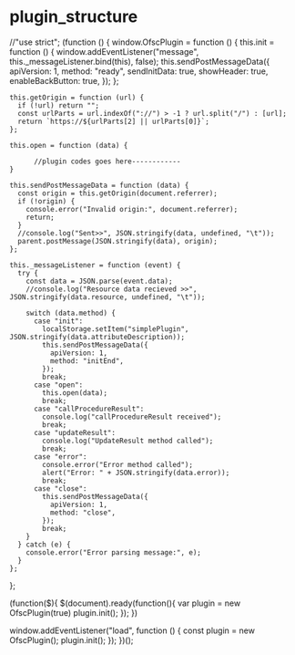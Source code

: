 # plugin_structure

//"use strict";
(function () {
  window.OfscPlugin = function () {
    this.init = function () {
      window.addEventListener("message", this._messageListener.bind(this), false);
      this.sendPostMessageData({
        apiVersion: 1,
        method: "ready",
        sendInitData: true,
        showHeader: true,
        enableBackButton: true,
      });
    };

    this.getOrigin = function (url) {
      if (!url) return "";
      const urlParts = url.indexOf("://") > -1 ? url.split("/") : [url];
      return `https://${urlParts[2] || urlParts[0]}`;
    };

    this.open = function (data) {

          //plugin codes goes here------------
    }

    this.sendPostMessageData = function (data) {
      const origin = this.getOrigin(document.referrer);
      if (!origin) {
        console.error("Invalid origin:", document.referrer);
        return;
      }
      //console.log("Sent>>", JSON.stringify(data, undefined, "\t"));
      parent.postMessage(JSON.stringify(data), origin);
    };

    this._messageListener = function (event) {
      try {
        const data = JSON.parse(event.data);
        //console.log("Resource data recieved >>", JSON.stringify(data.resource, undefined, "\t"));
        
        switch (data.method) {
          case "init":
            localStorage.setItem("simplePlugin", JSON.stringify(data.attributeDescription));
            this.sendPostMessageData({
              apiVersion: 1,
              method: "initEnd",
            });
            break;
          case "open":
            this.open(data);
            break;
          case "callProcedureResult":
            console.log("callProcedureResult received");
            break;
          case "updateResult":
            console.log("UpdateResult method called");
            break;
          case "error":
            console.error("Error method called");
            alert("Error: " + JSON.stringify(data.error));
            break;
          case "close":
            this.sendPostMessageData({
              apiVersion: 1,
              method: "close",
            });
            break;
        }
      } catch (e) {
        console.error("Error parsing message:", e);
      }
    };
  };

  (function($){
    $(document).ready(function(){
        var plugin = new OfscPlugin(true)
        plugin.init();
    });
  })

  window.addEventListener("load", function () {
    const plugin = new OfscPlugin();
    plugin.init();
  });
})();
